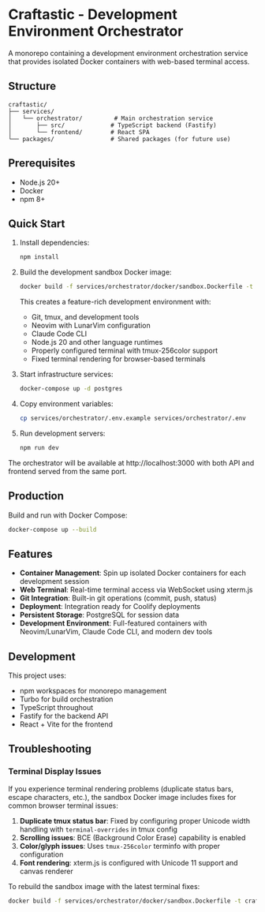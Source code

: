 # Craftastic - Development Environment Orchestrator

A monorepo containing a development environment orchestration service that provides isolated Docker containers with web-based terminal access.

## Structure

```
craftastic/
├── services/
│   └── orchestrator/         # Main orchestration service
│       ├── src/             # TypeScript backend (Fastify)
│       └── frontend/        # React SPA
└── packages/                # Shared packages (for future use)
```

## Prerequisites

- Node.js 20+
- Docker
- npm 8+

## Quick Start

1. Install dependencies:
   ```bash
   npm install
   ```

2. Build the development sandbox Docker image:
   ```bash
   docker build -f services/orchestrator/docker/sandbox.Dockerfile -t craftastic-sandbox:latest .
   ```
   This creates a feature-rich development environment with:
   - Git, tmux, and development tools
   - Neovim with LunarVim configuration
   - Claude Code CLI
   - Node.js 20 and other language runtimes
   - Properly configured terminal with tmux-256color support
   - Fixed terminal rendering for browser-based terminals

3. Start infrastructure services:
   ```bash
   docker-compose up -d postgres
   ```

4. Copy environment variables:
   ```bash
   cp services/orchestrator/.env.example services/orchestrator/.env
   ```

5. Run development servers:
   ```bash
   npm run dev
   ```

The orchestrator will be available at http://localhost:3000 with both API and frontend served from the same port.

## Production

Build and run with Docker Compose:

```bash
docker-compose up --build
```

## Features

- **Container Management**: Spin up isolated Docker containers for each development session
- **Web Terminal**: Real-time terminal access via WebSocket using xterm.js
- **Git Integration**: Built-in git operations (commit, push, status)
- **Deployment**: Integration ready for Coolify deployments
- **Persistent Storage**: PostgreSQL for session data
- **Development Environment**: Full-featured containers with Neovim/LunarVim, Claude Code CLI, and modern dev tools

## Development

This project uses:
- npm workspaces for monorepo management
- Turbo for build orchestration
- TypeScript throughout
- Fastify for the backend API
- React + Vite for the frontend

## Troubleshooting

### Terminal Display Issues

If you experience terminal rendering problems (duplicate status bars, escape characters, etc.), the sandbox Docker image includes fixes for common browser terminal issues:

1. **Duplicate tmux status bar**: Fixed by configuring proper Unicode width handling with `terminal-overrides` in tmux config
2. **Scrolling issues**: BCE (Background Color Erase) capability is enabled
3. **Color/glyph issues**: Uses `tmux-256color` terminfo with proper configuration
4. **Font rendering**: xterm.js is configured with Unicode 11 support and canvas renderer

To rebuild the sandbox image with the latest terminal fixes:
```bash
docker build -f services/orchestrator/docker/sandbox.Dockerfile -t craftastic-sandbox:latest .
```